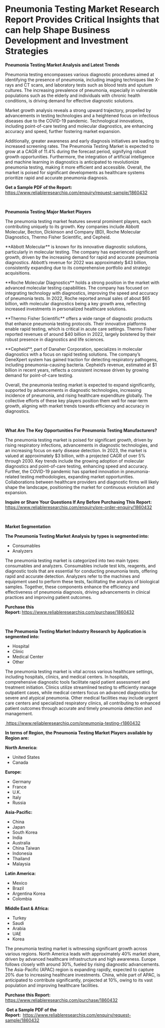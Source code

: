 <p><h1>Pneumonia Testing Market Research Report Provides Critical Insights that can help Shape Business Development and Investment Strategies</h1></p><p><strong>Pneumonia Testing Market Analysis and Latest Trends</strong></p>
<p><p>Pneumonia testing encompasses various diagnostic procedures aimed at identifying the presence of pneumonia, including imaging techniques like X-rays and CT scans, and laboratory tests such as blood tests and sputum cultures. The increasing prevalence of pneumonia, especially in vulnerable populations such as the elderly and individuals with chronic health conditions, is driving demand for effective diagnostic solutions. </p><p>Market growth analysis reveals a strong upward trajectory, propelled by advancements in testing technologies and a heightened focus on infectious diseases due to the COVID-19 pandemic. Technological innovations, including point-of-care testing and molecular diagnostics, are enhancing accuracy and speed, further fostering market expansion. </p><p>Additionally, greater awareness and early diagnosis initiatives are leading to increased screening rates. The Pneumonia Testing Market is expected to grow at a CAGR of 11.4% during the forecast period, signifying robust growth opportunities. Furthermore, the integration of artificial intelligence and machine learning in diagnostics is anticipated to revolutionize pneumonia testing, making it more efficient and accessible. Overall, the market is poised for significant developments as healthcare systems prioritize rapid and accurate pneumonia diagnosis.</p></p>
<p><strong>Get a Sample PDF of the Report:&nbsp;</strong> <a href="https://www.reliableresearchiq.com/enquiry/request-sample/1860432?utm_campaign=3225&utm_medium=2&utm_source=Github&utm_content=ia&utm_term=13042025&utm_id=pneumonia-testing">https://www.reliableresearchiq.com/enquiry/request-sample/1860432</a></p>
<p>&nbsp;</p>
<p><strong>Pneumonia Testing Major Market Players</strong></p>
<p><p>The pneumonia testing market features several prominent players, each contributing uniquely to its growth. Key companies include Abbott Molecular, Becton, Dickinson and Company (BD), Roche Molecular Diagnostics, Thermo Fisher Scientific, and Cepheid.</p><p>**Abbott Molecular** is known for its innovative diagnostic solutions, particularly in molecular testing. The company has experienced significant growth, driven by the increasing demand for rapid and accurate pneumonia diagnostics. Abbott’s revenue for 2022 was approximately $43 billion, consistently expanding due to its comprehensive portfolio and strategic acquisitions.</p><p>**Roche Molecular Diagnostics** holds a strong position in the market with advanced molecular testing capabilities. The company has focused on integrating technology with diagnostics, improving the speed and accuracy of pneumonia tests. In 2022, Roche reported annual sales of about $65 billion, with molecular diagnostics being a key growth area, reflecting increased investments in personalized healthcare solutions.</p><p>**Thermo Fisher Scientific** offers a wide range of diagnostic products that enhance pneumonia testing protocols. Their innovative platforms enable rapid testing, which is critical in acute care settings. Thermo Fisher reported revenues of around $40 billion in 2022, largely bolstered by their robust presence in diagnostics and life sciences.</p><p>**Cepheid**, part of Danaher Corporation, specializes in molecular diagnostics with a focus on rapid testing solutions. The company’s GeneXpert system has gained traction for detecting respiratory pathogens, including pneumonia-causing bacteria. Cepheid’s revenue, estimated at $1 billion in recent years, reflects a consistent increase driven by growing demand for point-of-care testing.</p><p>Overall, the pneumonia testing market is expected to expand significantly, supported by advancements in diagnostic technologies, increasing incidence of pneumonia, and rising healthcare expenditure globally. The collective efforts of these key players position them well for near-term growth, aligning with market trends towards efficiency and accuracy in diagnostics.</p></p>
<p>&nbsp;</p>
<p><strong>What Are The Key Opportunities For Pneumonia Testing Manufacturers?</strong></p>
<p><p>The pneumonia testing market is poised for significant growth, driven by rising respiratory infections, advancements in diagnostic technologies, and an increasing focus on early disease detection. In 2023, the market is valued at approximately $3 billion, with a projected CAGR of over 5% through 2030. Key trends include the growing adoption of molecular diagnostics and point-of-care testing, enhancing speed and accuracy. Further, the COVID-19 pandemic has sparked innovation in pneumonia-related testing methodologies, expanding market opportunities. Collaborations between healthcare providers and diagnostic firms will likely shape the landscape, positioning the market for continuous evolution and expansion.</p></p>
<p><strong>Inquire or Share Your Questions If Any Before Purchasing This Report:</strong> <a href="https://www.reliableresearchiq.com/enquiry/pre-order-enquiry/1860432?utm_campaign=3225&utm_medium=2&utm_source=Github&utm_content=ia&utm_term=13042025&utm_id=pneumonia-testing">https://www.reliableresearchiq.com/enquiry/pre-order-enquiry/1860432</a></p>
<p>&nbsp;</p>
<p><strong>Market Segmentation</strong></p>
<p><strong>The Pneumonia Testing Market Analysis by types is segmented into:</strong></p>
<p><ul><li>Consumables</li><li>Analyzers</li></ul></p>
<p><p>The pneumonia testing market is categorized into two main types: consumables and analyzers. Consumables include test kits, reagents, and diagnostic tools that are essential for conducting pneumonia tests, offering rapid and accurate detection. Analyzers refer to the machines and equipment used to perform these tests, facilitating the analysis of biological samples. Together, these components enhance the efficiency and effectiveness of pneumonia diagnosis, driving advancements in clinical practices and improving patient outcomes.</p></p>
<p><strong>Purchase this Report:&nbsp;</strong><a href="https://www.reliableresearchiq.com/purchase/1860432?utm_campaign=3225&utm_medium=2&utm_source=Github&utm_content=ia&utm_term=13042025&utm_id=pneumonia-testing">https://www.reliableresearchiq.com/purchase/1860432</a></p>
<p>&nbsp;</p>
<p><strong>The Pneumonia Testing Market Industry Research by Application is segmented into:</strong></p>
<p><ul><li>Hospital</li><li>Clinic</li><li>Medical Center</li><li>Other</li></ul></p>
<p><p>The pneumonia testing market is vital across various healthcare settings, including hospitals, clinics, and medical centers. In hospitals, comprehensive diagnostic tools facilitate rapid patient assessment and treatment initiation. Clinics utilize streamlined testing to efficiently manage outpatient cases, while medical centers focus on advanced diagnostics for severe and atypical pneumonia. Other medical facilities may include urgent care centers and specialized respiratory clinics, all contributing to enhanced patient outcomes through accurate and timely pneumonia detection and management.</p></p>
<p><a href="https://www.reliableresearchiq.com/pneumonia-testing-r1860432?utm_campaign=3225&utm_medium=2&utm_source=Github&utm_content=ia&utm_term=13042025&utm_id=pneumonia-testing">&nbsp;https://www.reliableresearchiq.com/pneumonia-testing-r1860432</a></p>
<p><strong>In terms of Region, the Pneumonia Testing Market Players available by Region are:</strong></p>
<p>
    <p> <strong> North America: </strong>
        <ul>
            <li>United States</li>
            <li>Canada</li>
        </ul>
        </p> 
    <p> <strong> Europe: </strong>
        <ul>
            <li>Germany</li>
            <li>France</li>
            <li>U.K.</li>
            <li>Italy</li>
            <li>Russia</li>
        </ul>
        </p> 
    <p> <strong> Asia-Pacific: </strong>
        <ul>
            <li>China</li>
            <li>Japan</li>
            <li>South Korea</li>
            <li>India</li>
            <li>Australia</li>
            <li>China Taiwan</li>
            <li>Indonesia</li>
            <li>Thailand</li>
            <li>Malaysia</li>
        </ul>
        </p> 
    <p> <strong> Latin America: </strong>
        <ul>
            <li>Mexico</li>
            <li>Brazil</li>
            <li>Argentina Korea</li>
            <li>Colombia</li>
        </ul>
        </p> 
    <p> <strong> Middle East & Africa: </strong>
        <ul>
            <li>Turkey</li>
            <li>Saudi</li>
            <li>Arabia</li>
            <li>UAE</li>
            <li>Korea</li>
        </ul>
    </p>
    </p>
<p><p>The pneumonia testing market is witnessing significant growth across various regions. North America leads with approximately 40% market share, driven by advanced healthcare infrastructure and high awareness. Europe follows closely with around 30%, fueled by rising diagnostic advancements. The Asia-Pacific (APAC) region is expanding rapidly, expected to capture 20% due to increasing healthcare investments. China, while part of APAC, is anticipated to contribute significantly, projected at 10%, owing to its vast population and improving healthcare facilities.</p></p>
<p><strong>Purchase this Report: </strong><a href="https://www.reliableresearchiq.com/purchase/1860432?utm_campaign=3225&utm_medium=2&utm_source=Github&utm_content=ia&utm_term=13042025&utm_id=pneumonia-testing">https://www.reliableresearchiq.com/purchase/1860432</a></p>
<p>&nbsp;<strong>Get a Sample PDF of the Report:&nbsp;&nbsp;</strong><a href="https://www.reliableresearchiq.com/enquiry/request-sample/1860432?utm_campaign=3225&utm_medium=2&utm_source=Github&utm_content=ia&utm_term=13042025&utm_id=pneumonia-testing">https://www.reliableresearchiq.com/enquiry/request-sample/1860432</a></p>
<p><strong></strong></p>
<p><p></p><p></p><p></p></p>